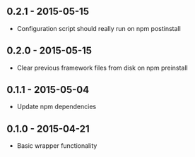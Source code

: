## 0.2.1 - 2015-05-15

* Configuration script should really run on npm postinstall

## 0.2.0 - 2015-05-15

* Clear previous framework files from disk on npm preinstall

## 0.1.1 - 2015-05-04

* Update npm dependencies

## 0.1.0 - 2015-04-21

* Basic wrapper functionality
